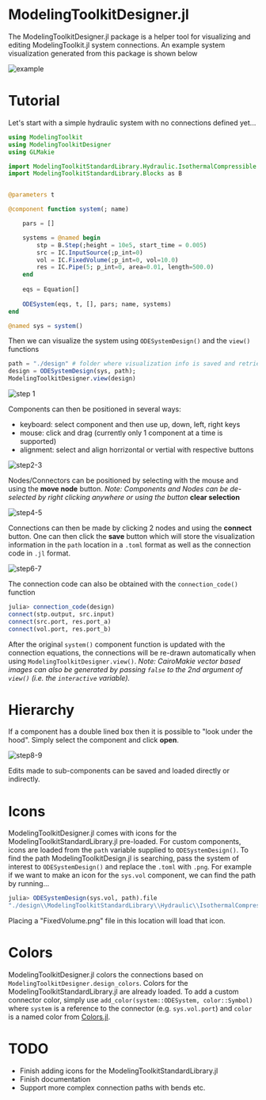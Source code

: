 # ModelingToolkitDesigner.jl

The ModelingToolkitDesigner.jl package is a helper tool for visualizing and editing ModelingToolkit.jl system connections.  An example system visualization generated from this package is shown below

![example](https://user-images.githubusercontent.com/40798837/228676202-c13b93c2-d023-4b00-bed8-c8440cb8ca57.png)


# Tutorial

Let's start with a simple hydraulic system with no connections defined yet...

```julia
using ModelingToolkit
using ModelingToolkitDesigner
using GLMakie

import ModelingToolkitStandardLibrary.Hydraulic.IsothermalCompressible as IC
import ModelingToolkitStandardLibrary.Blocks as B


@parameters t

@component function system(; name)

    pars = []

    systems = @named begin
        stp = B.Step(;height = 10e5, start_time = 0.005)
        src = IC.InputSource(;p_int=0)
        vol = IC.FixedVolume(;p_int=0, vol=10.0)
        res = IC.Pipe(5; p_int=0, area=0.01, length=500.0)
    end
   
    eqs = Equation[]
    
    ODESystem(eqs, t, [], pars; name, systems)
end

@named sys = system()
```

Then we can visualize the system using `ODESystemDesign()` and the `view()` functions

```julia
path = "./design" # folder where visualization info is saved and retrieved
design = ODESystemDesign(sys, path);
ModelingToolkitDesigner.view(design)
```

![step 1](https://user-images.githubusercontent.com/40798837/228621071-2044a422-5a5a-4a3b-89fe-7e4d297f9438.png)

Components can then be positioned in several ways:
- keyboard: select component and then use up, down, left, right keys
- mouse: click and drag (currently only 1 component at a time is supported)
- alignment: select and align horrizontal or vertial with respective buttons

![step2-3](https://user-images.githubusercontent.com/40798837/228626821-9e405ec3-e89b-4f30-bfff-ceb761ea6e2f.png)

Nodes/Connectors can be positioned by selecting with the mouse and using the __move node__ button.  *Note: Components and Nodes can be de-selected by right clicking anywhere or using the button* __clear selection__

![step4-5](https://user-images.githubusercontent.com/40798837/228626824-06f4d432-ea93-408d-ad1a-ddaa6ddc14e6.png)

Connections can then be made by clicking 2 nodes and using the __connect__ button.  One can then click the __save__ button which will store the visualization information in the `path` location in a `.toml` format as well as the connection code in `.jl` format.

![step6-7](https://user-images.githubusercontent.com/40798837/228640663-e263a561-6549-415b-a8ff-b74e78c4bdb9.png)

The connection code can also be obtained with the `connection_code()` function

```julia
julia> connection_code(design)
connect(stp.output, src.input)
connect(src.port, res.port_a)
connect(vol.port, res.port_b)
```

After the original `system()` component function is updated with the connection equations, the connections will be re-drawn automatically when using `ModelingToolkitDesigner.view()`.  *Note: CairoMakie vector based images can also be generated by passing `false` to the 2nd argument of `view()` (i.e. the `interactive` variable).*

# Hierarchy
If a component has a double lined box then it is possible to "look under the hood".  Simply select the component and click __open__.

![step8-9](https://user-images.githubusercontent.com/40798837/228666972-14ea5032-52c6-4447-a97b-383356fbcbcf.png)

Edits made to sub-components can be saved and loaded directly or indirectly.  

# Icons
ModelingToolkitDesigner.jl comes with icons for the ModelingToolkitStandardLibrary.jl pre-loaded.  For custom components, icons are loaded from the `path` variable supplied to `ODESystemDesign()`.  To find the path ModelingToolkitDesign.jl is searching, pass the system of interest to `ODESystemDesign()` and replace the `.toml` with `.png`.  For example if we want to make an icon for the `sys.vol` component, we can find the path by running...

```julia
julia> ODESystemDesign(sys.vol, path).file
"./design\\ModelingToolkitStandardLibrary\\Hydraulic\\IsothermalCompressible\\FixedVolume.toml"
```

Placing a "FixedVolume.png" file in this location will load that icon.

# Colors
ModelingToolkitDesigner.jl colors the connections based on `ModelingToolkitDesigner.design_colors`.  Colors for the ModelingToolkitStandardLibrary.jl are already loaded.  To add a custom connector color, simply use `add_color(system::ODESystem, color::Symbol)` where `system` is a reference to the connector (e.g. `sys.vol.port`) and `color` is a named color from [Colors.jl](https://juliagraphics.github.io/Colors.jl/stable/namedcolors/).

# TODO

- Finish adding icons for the ModelingToolkitStandardLibrary.jl
- Finish documentation
- Support more complex connection paths with bends etc.